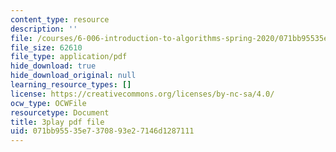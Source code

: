 ```yaml
---
content_type: resource
description: ''
file: /courses/6-006-introduction-to-algorithms-spring-2020/071bb95535e7370893e27146d1287111_NSHizBK9JD8.pdf
file_size: 62610
file_type: application/pdf
hide_download: true
hide_download_original: null
learning_resource_types: []
license: https://creativecommons.org/licenses/by-nc-sa/4.0/
ocw_type: OCWFile
resourcetype: Document
title: 3play pdf file
uid: 071bb955-35e7-3708-93e2-7146d1287111
---
```

